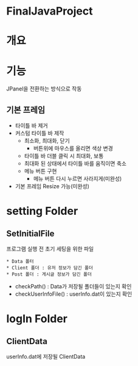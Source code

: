 # FinalJavaProject

# 개요

# 기능
 
JPanel을 전환하는 방식으로 작동


## 기본 프레임

* 타이틀 바 제거
* 커스텀 타이틀 바 제작
  * 최소화, 최대화, 닫기
    * 버튼위에 마우스를 올리면 색상 변경
  * 타이틀 바 더블 클릭 시 최대화, 보통
  * 최대화 된 상태에서 타이틀 바를 움직이면 축소
  * 메뉴 버튼 구현
    * 메뉴 버튼 다시 누르면 사라지게(미완성)
* 기본 프레임 Resize 가능(미완성)

# setting Folder

## SetInitialFile

프로그램 실행 전 초기 세팅을 위한 파일

    * Data 폴터
    * Client 폴더 : 유저 정보가 담긴 폴더
    * Post 폴더 : 게시글 정보가 담긴 폴더

* checkPath() : Data가 저장될 폴더들이 있는지 확인
* checkUserInfoFile() : userInfo.dat이 있는지 확인

# logIn Folder

## ClientData

userInfo.dat에 저장될 ClientData

